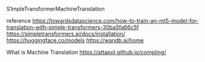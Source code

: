 S1mpleTransformerMachineTranslation

reference
https://towardsdatascience.com/how-to-train-an-mt5-model-for-translation-with-simple-transformers-30ba5fa66c5f
https://simpletransformers.ai/docs/installation/
https://huggingface.co/models
https://wandb.ai/home

What is Machine Translation
https://attapol.github.io/compling/
